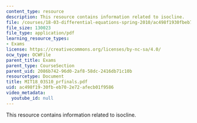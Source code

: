 ```yaml
---
content_type: resource
description: This resource contains information related to isocline.
file: /courses/18-03-differential-equations-spring-2010/ac498f1930fbeb702e72afecb01f9586_MIT18_03S10_prfinals.pdf
file_size: 130023
file_type: application/pdf
learning_resource_types:
- Exams
license: https://creativecommons.org/licenses/by-nc-sa/4.0/
ocw_type: OCWFile
parent_title: Exams
parent_type: CourseSection
parent_uid: 2086b742-96d0-2af8-58dc-2416db71c10b
resourcetype: Document
title: MIT18_03S10_prfinals.pdf
uid: ac498f19-30fb-eb70-2e72-afecb01f9586
video_metadata:
  youtube_id: null
---
```

This resource contains information related to isocline.